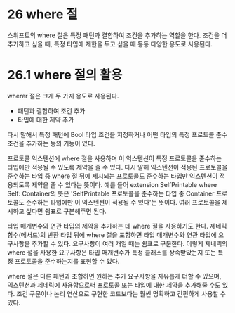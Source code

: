 # 26 where 절

스위프트의 where 절은 특정 패턴과 결합하여 조건을 추가하는 역할을 한다. 조건을 더 추가하고 싶을 때, 특정 타입에 제한을 두고 싶을 때 등등 다양한 용도로 사용된다.



# 26.1 where 절의 활용

wherer 절은 크게 두 가지 용도로 사용된다.

- 패턴과 결합하여 조건 추가
- 타입에 대한 제약 추가

다시 말해서 특정 패턴에 Bool 타입 조건을 지정하거나 어떤 타입의 특정 프로토콜 준수 조건을 추가하는 등의 기능이 있다. 

프로토콜 익스텐션에 where 절을 사용하며 이 익스텐션이 특정 프로토콜을 준수하는 타입에만 적용될 수 있도록 제약을 줄 수 있다. 다시 말해 익스텐션이 적용된 프로토콜을 준수하는 타입 중 where 절 뒤에 제시되는 프로토콜도 준수하는 타입만 익스텐션이 적용되도록 제약을 줄 수 있다는 뜻이다. 예를 들어 extension SelfPrintable where Self: Container의 뜻은 'SelfPrintable 프로토콜을 준수하는 타입 중 Container 프로토콜도 준수하는 타입에만 이 익스텐션이 적용될 수 있다'는 뜻이다. 여러 프로토콜을 제시하고 싶다면 쉼표로 구분해주면 된다.

타입 매개변수와 연관 타입의 제약을 추가하는 데 where 절을 사용하기도 한다. 제네릭 함수(메서드)의 반환 타입 뒤에 where 절을 포함하면 타입 매개변수와 연관 타입에 요구사항을 추가할 수 있다. 요구사항이 여러 개일 때는 쉼표로 구분한다. 이렇게 제네릭의 where 절을 사용한 요구사항은 타입 매개변수가 특정 클래스를 상속받았는지 또는 특정 프로토콜을 준수하는지를 표현할 수 있다. 

where 절은 다른 패턴과 조합하면 원하는 추가 요구사항을 자유롭게 더할 수 있으며, 익스텐션과 제네릭에 사용함으로써 프로토콜 또는 타입에 대한 제약을 추가해줄 수도 있다. 조건 구문이나 논리 연산으로 구현한 코드보다는 훨씬 명확하고 간편하게 사용할 수 있다.

